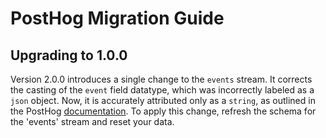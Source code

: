 # PostHog Migration Guide

## Upgrading to 1.0.0

Version 2.0.0 introduces a single change to the `events` stream. It corrects the casting of the `event` field datatype, which was incorrectly labeled as a `json` object. Now, it is accurately attributed only as a `string`, as outlined in the PostHog [documentation](https://posthog.com/docs/api/events). To apply this change, refresh the schema for the 'events' stream and reset your data.